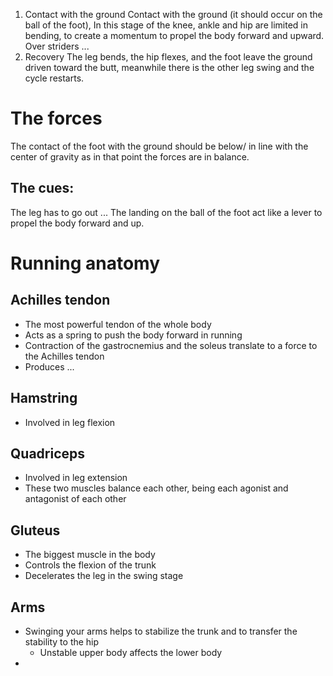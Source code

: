 1. Contact with the ground
Contact with the ground (it should occur on the ball of the foot), In this stage of the knee, ankle and hip are limited in bending, to create a momentum to propel the body forward and upward.
Over striders ...
2. Recovery
The leg bends, the hip flexes, and the foot leave the ground driven toward the butt, meanwhile there is the other leg swing and the cycle restarts.
# The forces
The contact of the foot with the ground should be below/ in line with the center of gravity as in that point the forces are in balance.
## The cues:
The leg has to go out ...
The landing on the ball of the foot act like a lever to propel the body forward and up.
# Running anatomy
## Achilles tendon
- The most powerful tendon of the whole body
- Acts as a spring to push the body forward in running
- Contraction of the gastrocnemius and the soleus translate to a force to the Achilles tendon
- Produces ...
## Hamstring
- Involved in leg flexion
## Quadriceps 
- Involved in leg extension
- These two muscles balance each other, being each agonist and antagonist of each other
## Gluteus
- The biggest muscle in the body
- Controls the flexion of the trunk
- Decelerates the leg in the swing stage
## Arms
- Swinging your arms helps to stabilize the trunk and to transfer the stability to the hip
	- Unstable upper body affects the lower body
- 